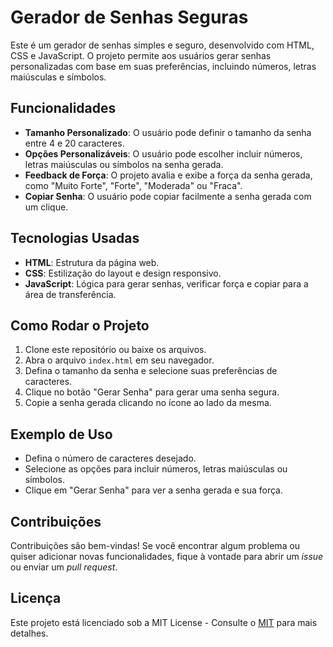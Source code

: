 # Gerador de Senhas Seguras

Este é um gerador de senhas simples e seguro, desenvolvido com HTML, CSS e JavaScript. O projeto permite aos usuários gerar senhas personalizadas com base em suas preferências, incluindo números, letras maiúsculas e símbolos.

## Funcionalidades

- **Tamanho Personalizado**: O usuário pode definir o tamanho da senha entre 4 e 20 caracteres.
- **Opções Personalizáveis**: O usuário pode escolher incluir números, letras maiúsculas ou símbolos na senha gerada.
- **Feedback de Força**: O projeto avalia e exibe a força da senha gerada, como "Muito Forte", "Forte", "Moderada" ou "Fraca".
- **Copiar Senha**: O usuário pode copiar facilmente a senha gerada com um clique.

## Tecnologias Usadas

- **HTML**: Estrutura da página web.
- **CSS**: Estilização do layout e design responsivo.
- **JavaScript**: Lógica para gerar senhas, verificar força e copiar para a área de transferência.

## Como Rodar o Projeto

1. Clone este repositório ou baixe os arquivos.
2. Abra o arquivo `index.html` em seu navegador.
3. Defina o tamanho da senha e selecione suas preferências de caracteres.
4. Clique no botão "Gerar Senha" para gerar uma senha segura.
5. Copie a senha gerada clicando no ícone ao lado da mesma.

## Exemplo de Uso

- Defina o número de caracteres desejado.
- Selecione as opções para incluir números, letras maiúsculas ou símbolos.
- Clique em "Gerar Senha" para ver a senha gerada e sua força.

## Contribuições

Contribuições são bem-vindas! Se você encontrar algum problema ou quiser adicionar novas funcionalidades, fique à vontade para abrir um *issue* ou enviar um *pull request*.

## Licença

Este projeto está licenciado sob a MIT License - Consulte o [MIT](https://opensource.org/license/MIT) para mais detalhes.

